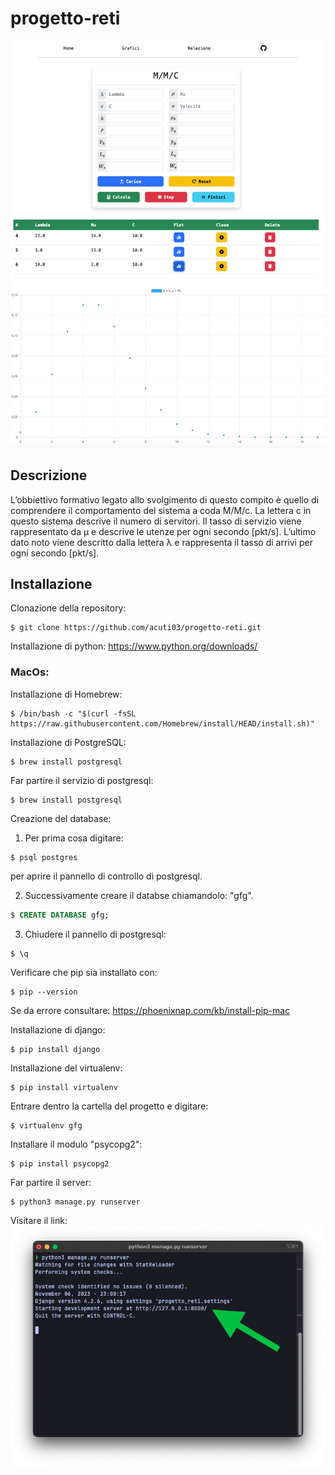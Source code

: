 # progetto-reti
![](./images/screen4.jpg "")


## Descrizione
L’obbiettivo formativo legato allo svolgimento di questo compito è quello di comprendere il comportamento del sistema a coda M/M/c.
La lettera c in questo sistema descrive il numero di servitori. Il tasso di servizio viene rappresentato da μ e descrive le utenze per ogni secondo [pkt/s]. L’ultimo dato noto viene descritto dalla lettera λ e rappresenta il tasso di arrivi per ogni secondo [pkt/s].

## Installazione
Clonazione della repository:
```console
$ git clone https://github.com/acuti03/progetto-reti.git
```

Installazione di python: https://www.python.org/downloads/

### MacOs:
Installazione di Homebrew:
```console
$ /bin/bash -c "$(curl -fsSL https://raw.githubusercontent.com/Homebrew/install/HEAD/install.sh)"
```

Installazione di PostgreSQL:
```console
$ brew install postgresql
```

Far partire il servizio di postgresql:
```console
$ brew install postgresql
```

Creazione del database:
1. Per prima cosa digitare:
```console
$ psql postgres 
```
per aprire il pannello di controllo di postgresql.

2. Successivamente creare il databse chiamandolo: "gfg".
```SQL
$ CREATE DATABASE gfg;
```
3. Chiudere il pannello di postgresql:
```console
$ \q
```
Verificare che pip sia installato con:
```console
$ pip --version
```
Se da errore consultare: https://phoenixnap.com/kb/install-pip-mac

Installazione di django:
```console
$ pip install django
```
Installazione del virtualenv:
```console
$ pip install virtualenv
```
Entrare dentro la cartella del progetto e digitare:
```console
$ virtualenv gfg
```
Installare il modulo "psycopg2":
```console
$ pip install psycopg2
```
Far partire il server:
```console
$ python3 manage.py runserver
```
Visitare il link:
![](./images/screen2.png "")

